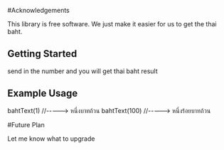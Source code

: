 #Acknowledgements

This library is free software. We just make it easier for us to get the thai baht.

## Getting Started

send in the number and you will get thai baht result

## Example Usage

bahtText(1) //-----> หนึ่งบาทถ้วน
bahtText(100) //-----> หนึ่งร้อยบาทถ้วน

#Future Plan

Let me know what to upgrade